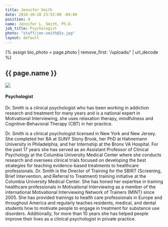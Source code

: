```yaml
---
title: Jennifer Smith
date: 2018-10-28 23:52:00 -04:00
position: 4
name: Jennifer L. Smith, Ph.D.
job_title: Psychologist
photo: "staff/jen-smith@2x.jpg"
layout: default
---
```

{% assign bio_photo = page.photo | remove_first: '/uploads/' | url_decode %}

<section class="team-bio">
<h1 class="small">{{ page.name }}</h1>
<img class="team-bio-photo" src="{% asset '{{ bio_photo }}' @path %}">
<div class="team-bio-text">
    <h4>Psychologist</h4>
    <p class="preview">
        Dr. Smith is a clinical psychologist who has been working in addiction research and treatment for many years and is a national expert in Motivational Interviewing, she uses relaxation therapy, mindfulness and Cognitive-Behavioral Therapy (CBT) in her practice.
    </p>
    <p>
    Dr. Smith is a clinical psychologist licensed in New York and New Jersey.  She completed her BA at SUNY Stony Brook, her PhD at Hahnemann University in Philadelphia, and her Internship at the Bronx VA Hospital. For the past 17 years she has served as an Assistant Professor of Clinical Psychology at the Columbia University Medical Center where she conducts research and oversees clinical trials focused on developing the best strategies for teaching evidence-based treatments to healthcare professionals. Dr. Smith is the Director of Training for the SBIRT (Screening, Brief Intervention, and Referral to Treatment) training initiative at the Columbia University Medical Center.  She has honed her expertise in training healthcare professionals in Motivational Interviewing as a member of the international Motivational Interviewing Network of Trainers (MINT) since 2005.  She has provided trainings to health care professionals in Europe and throughout America and regularly teaches residents, medical, and dental students how to motivate people to engage in treatment for substance use disorders.  Additionally, for more than 10 years she has helped people improve their lives as a clinical psychologist in private practice. 
    </p>
</div>
<section>

